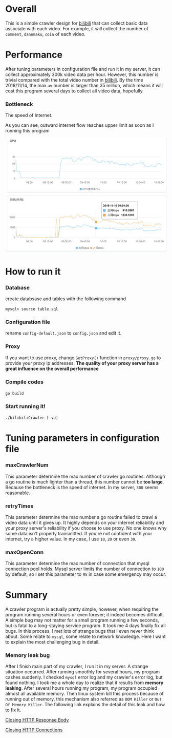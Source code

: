 # Overall

This is a simple crawler design for [bilibili](www.bilibili.com) that can collect basic data associate with each video. For example, it will collect the number of `comment`, `dannmaku`, `coin` of each video.

# Performance
After tuning parameters in configuration file and run it in my server, it can collect approximately 300k video data per hour. However, this number is trivial compared with the total video number in [bilibili](www.bilibili.com). By the time 2018/11/14, the max `av` number is larger than 35 million, which means it will cost this program several days to collect all video data, hopefully.

### Bottleneck

The speed of Internet. 

As you can see, outward internet flow reaches upper limit as soon as I running this program

![](assets/monitor.png)

# How to run it

### Database

create databsase and tables with the following command

`mysql> source table.sql`

### Configuration file

rename `config-default.json` to `config.json` and edit it.

### Proxy

If you want to use proxy, change `GetProxy()` function in `proxy/proxy.go` to provide your proxy ip addresses. **The quality of your proxy server has a great influence on the overall performance**

### Compile codes

`go build`

### Start running it!

`./bilibiliCrawler [-vo]`


# Tuning parameters in configuration file

### maxCrawlerNum

This parameter determine the max number of crawler go routines. Although a go routine is much lighter than a thread, this number cannot be **too large**. Because the bottleneck is the speed of internet. In my server, `300` seems reasonable. 

### retryTimes

This parameter determine the max number a go routine failed to crawl a video data until it gives up. It highly depends on your internet reliability and your proxy server's reliability if you choose to use proxy. No one knows why some data isn't properly transmitted. If you're not confident with your internet, try a higher value. In my case, I use `10`, `20` or even `30`.

### maxOpenConn

This parameter determine the max number of connection that mysql connection pool holds. Mysql server limits the number of connection to `100` by default, so I set this parameter to `95` in case some emergency may occur.

# Summary

A crawler program is actually pretty simple, however, when requiring the program running several hours or even forever; it indeed becomes difficult. A simple bug may not matter for a small program running a few seconds, but is fatal to a long-staying service program. It took me 4 days finally fix all bugs. In this process, I met lots of strange bugs that I even never think about. Some relate to `mysql`, some relate to network knowledge. Here I want to explain the most challenging bug in detail. 

### Memory leak bug

After I finish main part of my crawler, I run it in my server. A strange situation occurred. After running smoothly for several hours, my program cashes suddenly. I checked `mysql` error log and my crawler's error log, but found nothing. I took me a whole day to realize that it results from **memory leaking**. After several hours running my program, my program occupied almost all available memory. Then linux system kill this process because of running out of memory, this mechanism also referred as `OOM Killer` or `Out Of Memory Killer`. The following link explains the detail of this leak and how to fix it.

[Closing HTTP Response Body](http://devs.cloudimmunity.com/gotchas-and-common-mistakes-in-go-golang/index.html#close_http_resp_body)

[Closing HTTP Connections](http://devs.cloudimmunity.com/gotchas-and-common-mistakes-in-go-golang/index.html#close_http_conn)